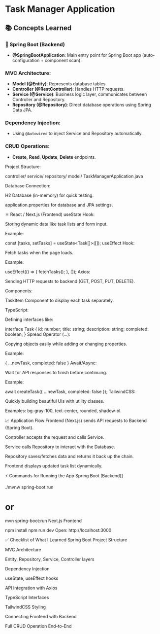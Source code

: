 # Task Manager Application

## 📚 Concepts Learned

### 🧩 Spring Boot (Backend)

- **@SpringBootApplication**: Main entry point for Spring Boot app (auto-configuration + component scan).
  
### MVC Architecture:
- **Model (@Entity)**: Represents database tables.
- **Controller (@RestController)**: Handles HTTP requests.
- **Service (@Service)**: Business logic layer, communicates between Controller and Repository.
- **Repository (@Repository)**: Direct database operations using Spring Data JPA.

### Dependency Injection:
- Using `@Autowired` to inject Service and Repository automatically.

### CRUD Operations:
- **Create**, **Read**, **Update**, **Delete** endpoints.

Project Structure:

controller/
service/
repository/
model/
TaskManagerApplication.java

Database Connection:

H2 Database (in-memory) for quick testing.

application.properties for database and JPA settings.

⚛️ React / Next.js (Frontend)
useState Hook:

Storing dynamic data like task lists and form input.

Example:

const [tasks, setTasks] = useState<Task[]>([]);
useEffect Hook:

Fetch tasks when the page loads.

Example:

useEffect(() => {
  fetchTasks();
}, []);
Axios:

Sending HTTP requests to backend (GET, POST, PUT, DELETE).

Components:

TaskItem Component to display each task separately.

TypeScript:

Defining interfaces like:

interface Task {
  id: number;
  title: string;
  description: string;
  completed: boolean;
}
Spread Operator (...):

Copying objects easily while adding or changing properties.

Example:

{ ...newTask, completed: false }
Await/Async:

Wait for API responses to finish before continuing.

Example:

await createTask({ ...newTask, completed: false });
TailwindCSS:

Quickly building beautiful UIs with utility classes.

Examples: bg-gray-100, text-center, rounded, shadow-xl.

📈 Application Flow
Frontend (Next.js) sends API requests to Backend (Spring Boot).

Controller accepts the request and calls Service.

Service calls Repository to interact with the Database.

Repository saves/fetches data and returns it back up the chain.

Frontend displays updated task list dynamically.

⚡ Commands for Running the App
Spring Boot (Backend)]

./mvnw spring-boot:run
# or
mvn spring-boot:run
Next.js Frontend

npm install
npm run dev
Open: http://localhost:3000

✅ Checklist of What I Learned
 Spring Boot Project Structure

 MVC Architecture

 Entity, Repository, Service, Controller layers

 Dependency Injection

 useState, useEffect hooks

 API Integration with Axios

 TypeScript Interfaces

 TailwindCSS Styling

 Connecting Frontend with Backend

 Full CRUD Operation End-to-End

